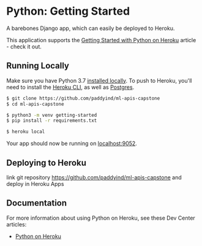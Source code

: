 # Python: Getting Started

A barebones Django app, which can easily be deployed to Heroku.

This application supports the [Getting Started with Python on Heroku](https://devcenter.heroku.com/articles/getting-started-with-python) article - check it out.

## Running Locally

Make sure you have Python 3.7 [installed locally](http://install.python-guide.org). To push to Heroku, you'll need to install the [Heroku CLI](https://devcenter.heroku.com/articles/heroku-cli), as well as [Postgres](https://devcenter.heroku.com/articles/heroku-postgresql#local-setup).

```sh
$ git clone https://github.com/paddyind/ml-apis-capstone
$ cd ml-apis-capstone

$ python3 -m venv getting-started
$ pip install -r requirements.txt

$ heroku local
```
Your app should now be running on [localhost:9052](http://localhost:9052/).

## Deploying to Heroku

link git repository https://github.com/paddyind/ml-apis-capstone and deploy in Heroku Apps

## Documentation

For more information about using Python on Heroku, see these Dev Center articles:

- [Python on Heroku](https://devcenter.heroku.com/categories/python)